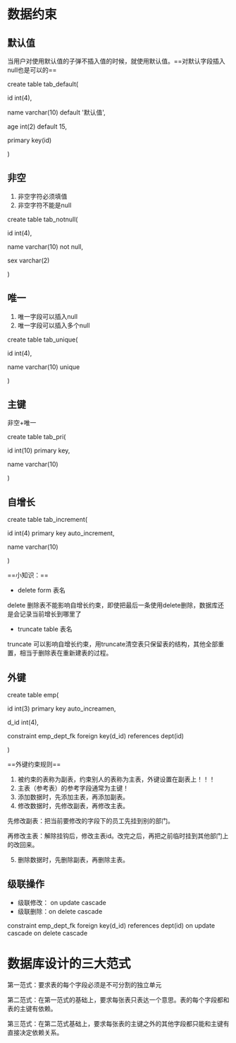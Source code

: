 # 数据约束

## 默认值

当用户对使用默认值的子弹不插入值的时候，就使用默认值。==对默认字段插入null也是可以的==

create table tab_default(

id int(4),

name varchar(10) default '默认值',

age int(2) default 15,

primary key(id)

)

## 非空

1. 非空字符必须填值
2. 非空字符不能是null



create table tab_notnull(

id int(4),

name varchar(10) not null,

sex varchar(2)

)



## 唯一

1. 唯一字段可以插入null
2. 唯一字段可以插入多个null

create table tab_unique(

id int(4),

name varchar(10) unique

)



## 主键

非空+唯一

create table tab_pri(

id int(10) primary key,

name varchar(10)

)



## 自增长

create table tab_increment(

id int(4) primary key auto_increment,

name varchar(10)

)

==小知识：==

* delete form 表名

delete 删除表不能影响自增长约束，即使把最后一条使用delete删除，数据库还是会记录当前增长到哪里了



* truncate table 表名

truncate 可以影响自增长约束，用truncate清空表只保留表的结构，其他全部重置，相当于删除表在重新建表的过程。



## 外键

create table emp(

id int(3) primary key auto_increamen,

d_id int(4),

constraint emp_dept_fk foreign key(d_id) references dept(id)

)

==外键约束规则==

1. 被约束的表称为副表，约束别人的表称为主表，外键设置在副表上！！！
2. 主表（参考表）的参考字段通常为主键！
3. 添加数据时，先添加主表，再添加副表。
4. 修改数据时，先修改副表，再修改主表。

先修改副表：把当前要修改的字段下的员工先挂到别的部门。

再修改主表：解除挂钩后，修改主表id。改完之后，再把之前临时挂到其他部门上的改回来。

5. 删除数据时，先删除副表，再删除主表。

## 级联操作

* 级联修改： on update cascade
* 级联删除：on delete cascade

constraint emp_dept_fk foreign key(d_id) references dept(id) on update cascade on delete cascade

# 数据库设计的三大范式

第一范式：要求表的每个字段必须是不可分割的独立单元

第二范式：在第一范式的基础上，要求每张表只表达一个意思。表的每个字段都和表的主键有依赖。

第三范式：在第二范式基础上，要求每张表的主键之外的其他字段都只能和主键有直接决定依赖关系。